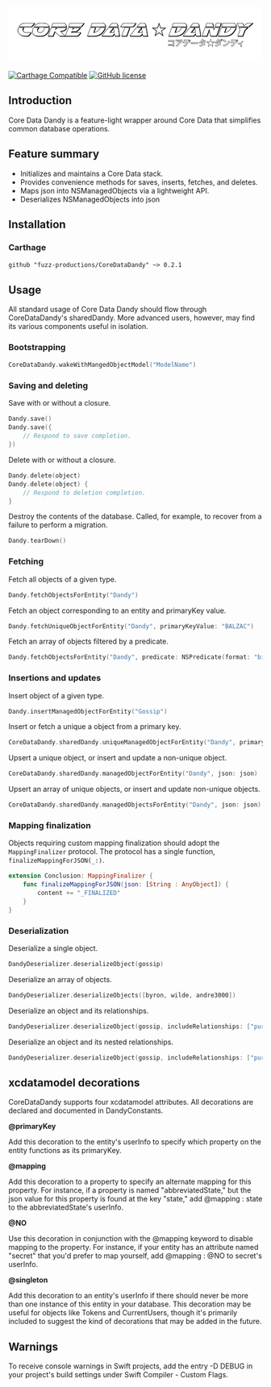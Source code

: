 ![header](header.png)

[![Carthage Compatible](https://img.shields.io/badge/Carthage-compatible-4BC51D.svg?style=flat)](https://github.com/fuzz-productions/CoreDataDandy)
[![GitHub license](https://img.shields.io/badge/license-MIT-lightgrey.svg)](https://github.com/fuzz-productions/CoreDataDandy/blob/master/LICENSE) 

## Introduction
Core Data Dandy is a feature-light wrapper around Core Data that simplifies common database operations.

## Feature summary

* Initializes and maintains a Core Data stack.
* Provides convenience methods for saves, inserts, fetches, and deletes.
* Maps json into NSManagedObjects via a lightweight API.
* Deserializes NSManagedObjects into json

## Installation

### Carthage


```ogdl
github "fuzz-productions/CoreDataDandy" ~> 0.2.1
```

## Usage

All standard usage of Core Data Dandy should flow through CoreDataDandy's sharedDandy. More advanced users, however, may find its various components useful in isolation.

### Bootstrapping 
```swift
CoreDataDandy.wakeWithMangedObjectModel("ModelName")
```

### Saving and deleting

Save with or without a closure.

```swift
Dandy.save()
Dandy.save({
	// Respond to save completion.
})
```

Delete with or without a closure.

```swift
Dandy.delete(object)
Dandy.delete(object) {
	// Respond to deletion completion.
}
```

Destroy the contents of the database. Called, for example, to recover from a failure to perform a migration.

```swift
Dandy.tearDown()
```

### Fetching

Fetch all objects of a given type.

```swift
Dandy.fetchObjectsForEntity("Dandy")
```

Fetch an object corresponding to an entity and primaryKey value.

```swift
Dandy.fetchUniqueObjectForEntity("Dandy", primaryKeyValue: "BALZAC")
```

Fetch an array of objects filtered by a predicate.

```swift
Dandy.fetchObjectsForEntity("Dandy", predicate: NSPredicate(format: "bio == %@", "A poet, let's say"))
```

### Insertions and updates

Insert object of a given type.

```swift
Dandy.insertManagedObjectForEntity("Gossip")
```

Insert or fetch a unique a object from a primary key.

```swift
CoreDataDandy.sharedDandy.uniqueManagedObjectForEntity("Dandy", primaryKeyValue: "WILDE")
```

Upsert a unique object, or insert and update a non-unique object.

```swift
CoreDataDandy.sharedDandy.managedObjectForEntity("Dandy", json: json)
```

Upsert an array of unique objects, or insert and update non-unique objects.

```swift
CoreDataDandy.sharedDandy.managedObjectsForEntity("Dandy", json: json)
```

### Mapping finalization

Objects requiring custom mapping finalization should adopt the `MappingFinalizer` protocol. The protocol has a single function, `finalizeMappingForJSON(_:)`.

```swift
extension Conclusion: MappingFinalizer {
	func finalizeMappingForJSON(json: [String : AnyObject]) {
		content += "_FINALIZED"
	}
}
```

### Deserialization

Deserialize a single object.

```swift
DandyDeserializer.deserializeObject(gossip)
```

Deserialize an array of objects.

```swift
DandyDeserializer.deserializeObjects([byron, wilde, andre3000])
```

Deserialize an object and its relationships.

```swift
DandyDeserializer.deserializeObject(gossip, includeRelationships: ["purveyor"])
```

Deserialize an object and its nested relationships.

```swift
DandyDeserializer.deserializeObject(gossip, includeRelationships: ["purveyor.hats.material, purveyor.predecessor"])
```

## xcdatamodel decorations

CoreDataDandy supports four xcdatamodel attributes. All decorations are declared and documented in DandyConstants.

**@primaryKey**

Add this decoration to the entity's userInfo to specify which property on the entity functions as its primaryKey.

**@mapping**

Add this decoration to a property to specify an alternate mapping for this property. For instance, if a property is named "abbreviatedState," but the json value for this property is found at the key "state," add @mapping : state to the abbreviatedState's userInfo.

**@NO**

Use this decoration in conjunction with the @mapping keyword to disable mapping to the property. For instance, if your entity has an attribute named "secret" that you'd prefer to map yourself, add @mapping : @NO to secret's userInfo.

**@singleton**

Add this decoration to an entity's userInfo if there should never be more than one instance of this entity in your database. This decoration may be useful for objects like Tokens and CurrentUsers, though it's primarily included to suggest the kind of decorations that may be added in the future.

## Warnings

To receive console warnings in Swift projects, add the entry -D DEBUG in your project's build settings under Swift Compiler - Custom Flags.

